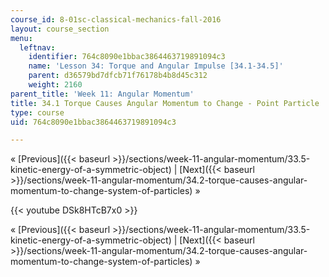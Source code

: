 ```yaml
---
course_id: 8-01sc-classical-mechanics-fall-2016
layout: course_section
menu:
  leftnav:
    identifier: 764c8090e1bbac3864463719891094c3
    name: 'Lesson 34: Torque and Angular Impulse [34.1-34.5]'
    parent: d36579bd7dfcb71f76178b4b8d45c312
    weight: 2160
parent_title: 'Week 11: Angular Momentum'
title: 34.1 Torque Causes Angular Momentum to Change - Point Particle
type: course
uid: 764c8090e1bbac3864463719891094c3

---
```


« [Previous]({{< baseurl >}}/sections/week-11-angular-momentum/33.5-kinetic-energy-of-a-symmetric-object) | [Next]({{< baseurl >}}/sections/week-11-angular-momentum/34.2-torque-causes-angular-momentum-to-change-system-of-particles) »

{{< youtube DSk8HTcB7x0 >}}

« [Previous]({{< baseurl >}}/sections/week-11-angular-momentum/33.5-kinetic-energy-of-a-symmetric-object) | [Next]({{< baseurl >}}/sections/week-11-angular-momentum/34.2-torque-causes-angular-momentum-to-change-system-of-particles) »